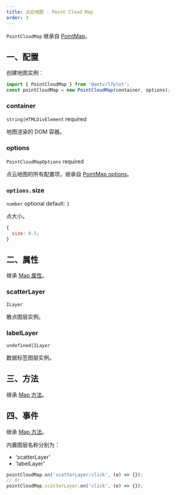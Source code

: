 ```yaml
---
title: 点云地图 - Point Cloud Map
order: 3
---
```


`PointCloudMap` 继承自 [PointMap](/zh/docs/api/point-maps/point-map)。

## 一、配置

创建地图实例：

```ts
import { PointCloudMap } from '@antv/l7plot';
const pointCloudMap = new PointCloudMap(container, options);
```

### container

`string|HTMLDivElement` required

地图渲染的 DOM 容器。

### options

`PointCloudMapOptions` required

点云地图的所有配置项，继承自 [PointMap options](/zh/docs/api/point-maps/point-map#options)。

### `options.`size

`number` optional default: `1`

点大小。

```js
{
  size: 0.5;
}
```

## 二、属性

继承 [Map 属性](/zh/docs/api/map-api#二、属性)。

### scatterLayer

`ILayer`

散点图层实例。

### labelLayer

`undefined|ILayer`

数据标签图层实例。

## 三、方法

继承 [Map 方法](/zh/docs/api/map-api#三、方法)。

## 四、事件

继承 [Map 方法](/zh/docs/api/map-api#四、事件)。

内置图层名称分别为：

- 'scatterLayer'
- 'labelLayer'

```js
pointCloudMap.on('scatterLayer:click', (e) => {});
// Or
pointCloudMap.scatterLayer.on('click', (e) => {});
```
